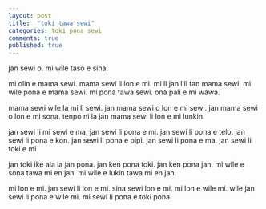 ```yaml
---
layout: post
title:  "toki tawa sewi"
categories: toki pona sewi
comments: true
published: true
---
```


jan sewi o.
mi wile taso e sina.

mi olin e mama sewi.
mama sewi li lon e mi.
mi li jan lili tan mama sewi.
mi wile pona e mama sewi.
mi pona tawa sewi.
ona pali e mi wawa.

mama sewi wile la mi li sewi.
jan mama sewi o lon e mi sewi.
jan mama sewi o lon e mi sona.
tenpo ni la jan mama sewi li lon e mi lunkin.

jan sewi li mi sewi e ma.
jan sewi li pona e mi.
jan sewi li pona e telo.
jan sewi li pona e kon.
jan sewi li pona e pipi.
jan sewi li pona e ma.
jan sewi li toki e mi

jan toki ike ala la jan pona.
jan ken pona toki.
jan ken pona jan.
mi wile e sona tawa mi en jan.
mi wile e lukin tawa mi en jan.

mi lon e mi.
jan sewi li lon e mi.
sina sewi lon e mi.
mi lon e wile mi.
wile jan sewi li pona e wile mi.
mi sewi li pona e toki pona.
